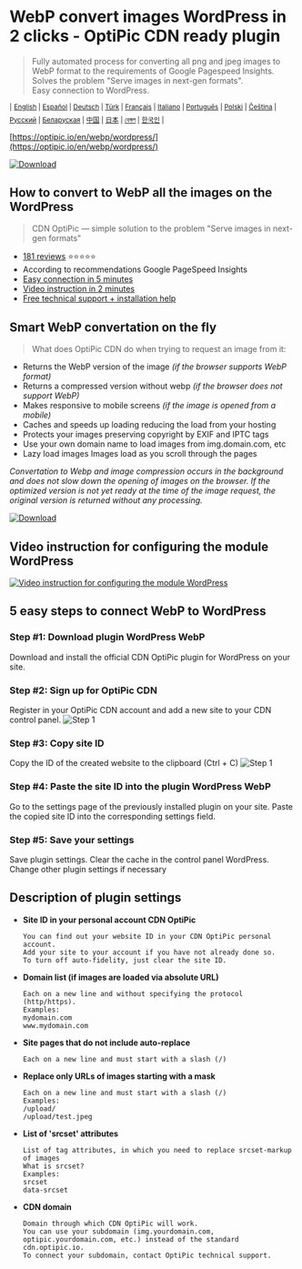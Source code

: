 # WebP convert images WordPress in 2 clicks - OptiPic CDN ready plugin

> Fully automated process for converting all png and jpeg images to WebP format to the requirements of Google Pagespeed Insights.  
> Solves the problem "Serve images in next-gen formats".  
> Easy connection to WordPress. 

<sup>|</sup>
<sup>[English](https://optipic.io/en/webp/wordpress/) | </sup>
<sup>[Español](https://optipic.io/es/webp/wordpress/) | </sup>
<sup>[Deutsch](https://optipic.io/de/webp/wordpress/) | </sup>
<sup>[Türk](https://optipic.io/tr/webp/wordpress/) | </sup>
<sup>[Français](https://optipic.io/fr/webp/wordpress/) | </sup>
<sup>[Italiano](https://optipic.io/it/webp/wordpress/) | </sup>
<sup>[Português](https://optipic.io/pt/webp/wordpress/) | </sup>
<sup>[Polski](https://optipic.io/pl/webp/wordpress/) | </sup>
<sup>[Čeština](https://optipic.io/cz/webp/wordpress/) | </sup>
<sup>[Русский](https://optipic.io/ru/webp/wordpress/) | </sup>
<sup>[Беларуская](https://optipic.io/by/webp/wordpress/) | </sup>
<sup>[中国](https://optipic.io/cn/webp/wordpress/) | </sup>
<sup>[日本](https://optipic.io/jp/webp/wordpress/) | </sup>
<sup>[বেঙ্গল](https://optipic.io/bn/webp/wordpress/) | </sup>
<sup>[한국인](https://optipic.io/ko/webp/wordpress/) | </sup>

[https://optipic.io/en/webp/wordpress/](https://optipic.io/en/webp/wordpress/)

[![Download](https://optipic.io/images/download-button.png)](https://github.com/optipic-io/optipic-wordpress/releases/download/1.27.2/optipic.1.27.2.zip)

## How to convert to WebP all the images on the WordPress 
> CDN OptiPic — simple solution to the problem "Serve images in next-gen formats"

- [181 reviews](https://optipic.io/en/cdn/reviews/) ⭐⭐⭐⭐⭐
- According to recommendations Google PageSpeed Insights
- [Easy connection in 5 minutes](https://www.youtube.com/watch?v=pznYZdRJ0X4)
- [Video instruction in 2 minutes](https://www.youtube.com/watch?v=pznYZdRJ0X4)
- [Free technical support + installation help](https://optipic.io/get-free-help/?cdn=1)

## Smart WebP convertation on the fly
> What does OptiPic CDN do when trying to request an image from it:

- Returns the WebP version of the image *(if the browser supports WebP format)*
- Returns a compressed version without webp *(if the browser does not support WebP)*
- Makes responsive to mobile screens *(if the image is opened from a mobile)*
- Caches and speeds up loading reducing the load from your hosting
- Protects your images preserving copyright by EXIF and IPTC tags
- Use your own domain name to load images from img.domain.com, etc
- Lazy load images Images load as you scroll through the pages

*Convertation to Webp and image compression occurs in the background and does not slow down the opening of images on the browser.
If the optimized version is not yet ready at the time of the image request, the original version is returned without any processing.*

[![Download](https://optipic.io/images/download-button.png)](https://github.com/optipic-io/optipic-wordpress/releases/download/1.27.2/optipic.1.27.2.zip)

## Video instruction for configuring the module WordPress
[![Video instruction for configuring the module WordPress](https://img.youtube.com/vi/pznYZdRJ0X4/0.jpg)](https://www.youtube.com/watch?v=pznYZdRJ0X4)

## 5 easy steps to connect WebP to WordPress

### Step #1: Download plugin WordPress WebP
Download and install the official CDN OptiPic plugin for WordPress on your site.

### Step #2: Sign up for OptiPic CDN
Register in your OptiPic CDN account and add a new site to your CDN control panel.
![Step 1](https://optipic.io/img/cdn/install-instruction/en/step-2.png)

### Step #3: Copy site ID
Copy the ID of the created website to the clipboard (Ctrl + C)
![Step 1](https://optipic.io/img/cdn/install-instruction/en/step-3.png)

### Step #4: Paste the site ID into the plugin WordPress WebP
Go to the settings page of the previously installed plugin on your site.
Paste the copied site ID into the corresponding settings field.

### Step #5: Save your settings
Save plugin settings. Clear the cache in the control panel WordPress.
Change other plugin settings if necessary

## Description of plugin settings

- **Site ID in your personal account CDN OptiPic**
  ```
  You can find out your website ID in your CDN OptiPic personal account. 
  Add your site to your account if you have not already done so. 
  To turn off auto-fidelity, just clear the site ID.
  ```

* **Domain list (if images are loaded via absolute URL)**
  ```
  Each on a new line and without specifying the protocol (http/https).
  Examples:
  mydomain.com
  www.mydomain.com
  ```

* **Site pages that do not include auto-replace**
  ```
  Each on a new line and must start with a slash (/)
  ```

* **Replace only URLs of images starting with a mask**
  ```
  Each on a new line and must start with a slash (/)
  Examples:
  /upload/
  /upload/test.jpeg
  ```

* **List of 'srcset' attributes**
  ```
  List of tag attributes, in which you need to replace srcset-markup of images
  What is srcset? 
  Examples: 
  srcset 
  data-srcset 
  ```

* **CDN domain**
  ```
  Domain through which CDN OptiPic will work. 
  You can use your subdomain (img.yourdomain.com, optipic.yourdomain.com, etc.) instead of the standard cdn.optipic.io. 
  To connect your subdomain, contact OptiPic technical support.
  ```
